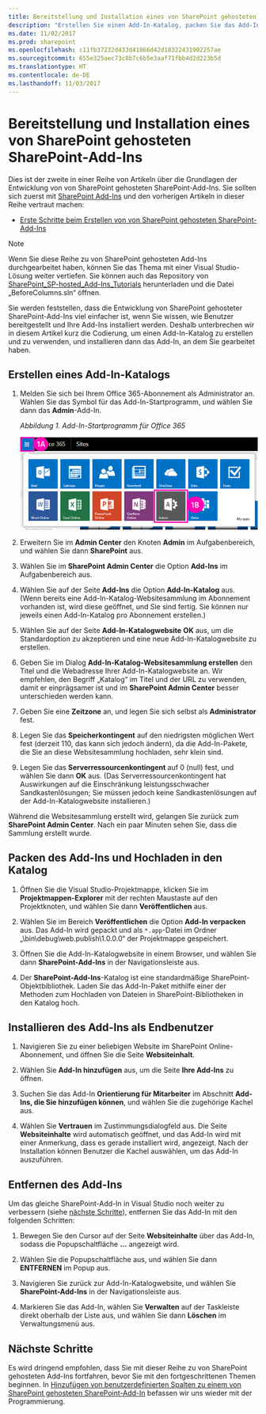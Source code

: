 ```yaml
---
title: Bereitstellung und Installation eines von SharePoint gehosteten SharePoint-Add-Ins
description: "Erstellen Sie einen Add-In-Katalog, packen Sie das Add-In, laden Sie es in den Katalog hoch, installieren Sie es und löschen Sie es."
ms.date: 11/02/2017
ms.prod: sharepoint
ms.openlocfilehash: c11fb37232d433d41866d42d18322431902257ae
ms.sourcegitcommit: 655e325aec73c8b7c6b5e3aaf71fbb4d2d223b5d
ms.translationtype: HT
ms.contentlocale: de-DE
ms.lasthandoff: 11/03/2017
---
```

# <a name="deploy-and-install-a-sharepoint-hosted-sharepoint-add-in"></a>Bereitstellung und Installation eines von SharePoint gehosteten SharePoint-Add-Ins

Dies ist der zweite in einer Reihe von Artikeln über die Grundlagen der Entwicklung von von SharePoint gehosteten SharePoint-Add-Ins. Sie sollten sich zuerst mit [SharePoint Add-Ins](sharepoint-add-ins.md) und den vorherigen Artikeln in dieser Reihe vertraut machen:

-  [Erste Schritte beim Erstellen von von SharePoint gehosteten SharePoint-Add-Ins](get-started-creating-sharepoint-hosted-sharepoint-add-ins.md)
    
> [!NOTE]
> Wenn Sie diese Reihe zu von SharePoint gehosteten Add-Ins durchgearbeitet haben, können Sie das Thema mit einer Visual Studio-Lösung weiter vertiefen. Sie können auch das Repository von [SharePoint_SP-hosted_Add-Ins_Tutorials](https://github.com/OfficeDev/SharePoint_SP-hosted_Add-Ins_Tutorials) herunterladen und die Datei „BeforeColumns.sln“ öffnen.

Sie werden feststellen, dass die Entwicklung von SharePoint gehosteter SharePoint-Add-Ins viel einfacher ist, wenn Sie wissen, wie Benutzer bereitgestellt und Ihre Add-Ins installiert werden. Deshalb unterbrechen wir in diesem Artikel kurz die Codierung, um einen Add-In-Katalog zu erstellen und zu verwenden, und installieren dann das Add-In, an dem Sie gearbeitet haben.

## <a name="create-an-add-in-catalog"></a>Erstellen eines Add-In-Katalogs

1. Melden Sie sich bei Ihrem Office 365-Abonnement als Administrator an. Wählen Sie das Symbol für das  Add-In-Startprogramm, und wählen Sie dann das **Admin**-Add-In.
    
   *Abbildung 1. Add-In-Startprogramm für Office 365*

   ![App-Startprogramm für Office 365](../images/ec60797c-d329-4922-a811-70c64598f4d5.PNG)
 
2. Erweitern Sie im **Admin Center** den Knoten **Admin** im Aufgabenbereich, und wählen Sie dann **SharePoint** aus.
     
3. Wählen Sie im **SharePoint Admin Center** die Option **Add-Ins** im Aufgabenbereich aus.
     
4. Wählen Sie auf der Seite  **Add-Ins** die Option **Add-In-Katalog** aus. (Wenn bereits eine Add-In-Katalog-Websitesammlung im Abonnement vorhanden ist, wird diese geöffnet, und Sie sind fertig. Sie können nur jeweils einen Add-In-Katalog pro Abonnement erstellen.)    
 
5. Wählen Sie auf der Seite  **Add-In-Katalogwebsite** **OK** aus, um die Standardoption zu akzeptieren und eine neue Add-In-Katalogwebsite zu erstellen.    
 
6. Geben Sie im Dialog  **Add-In-Katalog-Websitesammlung erstellen** den Titel und die Webadresse Ihrer Add-In-Katalogwebsite an. Wir empfehlen, den Begriff „Katalog“ im Titel und der URL zu verwenden, damit er einprägsamer ist und im **SharePoint Admin Center** besser unterschieden werden kann.   
 
7. Geben Sie eine **Zeitzone** an, und legen Sie sich selbst als **Administrator** fest.
    
8. Legen Sie das **Speicherkontingent** auf den niedrigsten möglichen Wert fest (derzeit 110, das kann sich jedoch ändern), da die Add-In-Pakete, die Sie an diese Websitesammlung hochladen, sehr klein sind.
    
9. Legen Sie das **Serverressourcenkontingent** auf 0 (null) fest, und wählen Sie dann **OK** aus. (Das Serverressourcenkontingent hat Auswirkungen auf die Einschränkung leistungsschwacher Sandkastenlösungen; Sie müssen jedoch keine Sandkastenlösungen auf der Add-In-Katalogwebsite installieren.) 
 
Während die Websitesammlung erstellt wird, gelangen Sie zurück zum **SharePoint Admin Center**. Nach ein paar Minuten sehen Sie, dass die Sammlung erstellt wurde.

## <a name="package-the-add-in-and-upload-it-to-the-catalog"></a>Packen des Add-Ins und Hochladen in den Katalog

1. Öffnen Sie die Visual Studio-Projektmappe, klicken Sie im **Projektmappen-Explorer** mit der rechten Maustaste auf den Projektknoten, und wählen Sie dann **Veröffentlichen** aus.
     
2. Wählen Sie im Bereich **Veröffentlichen** die Option **Add-In verpacken** aus. Das Add-In wird gepackt und als `*.app`-Datei im Ordner „\bin\debug\web.publish\1.0.0.0“ der Projektmappe gespeichert.  
 
3. Öffnen Sie die Add-In-Katalogwebsite in einem Browser, und wählen Sie dann **SharePoint-Add-Ins** in der Navigationsleiste aus.

4. Der **SharePoint-Add-Ins**-Katalog ist eine standardmäßige SharePoint-Objektbibliothek. Laden Sie das Add-In-Paket mithilfe einer der Methoden zum Hochladen von Dateien in SharePoint-Bibliotheken in den Katalog hoch.

## <a name="install-the-add-in-as-end-users-do"></a>Installieren des Add-Ins als Endbenutzer

1. Navigieren Sie zu einer beliebigen Website im SharePoint Online-Abonnement, und öffnen Sie die Seite **Websiteinhalt**.

2. Wählen Sie **Add-In hinzufügen** aus, um die Seite **Ihre Add-Ins** zu öffnen.

3. Suchen Sie das Add-In **Orientierung für Mitarbeiter** im Abschnitt **Add-Ins, die Sie hinzufügen können**, und wählen Sie die zugehörige Kachel aus.

4. Wählen Sie **Vertrauen** im Zustimmungsdialogfeld aus. Die Seite **Websiteinhalte** wird automatisch geöffnet, und das Add-In wird mit einer Anmerkung, dass es gerade installiert wird, angezeigt. Nach der Installation können Benutzer die Kachel auswählen, um das Add-In auszuführen.

## <a name="remove-the-add-in"></a>Entfernen des Add-Ins

Um das gleiche SharePoint-Add-In in Visual Studio noch weiter zu verbessern (siehe [nächste Schritte](#Nextsteps)), entfernen Sie das Add-In mit den folgenden Schritten:

1. Bewegen Sie den Cursor auf der Seite **Websiteinhalte** über das Add-In, sodass die Popupschaltfläche **...** angezeigt wird.

2. Wählen Sie die Popupschaltfläche aus, und wählen Sie dann **ENTFERNEN** im Popup aus.

3. Navigieren Sie zurück zur Add-In-Katalogwebsite, und wählen Sie **SharePoint-Add-Ins** in der Navigationsleiste aus.

4. Markieren Sie das Add-In, wählen Sie **Verwalten** auf der Taskleiste direkt oberhalb der Liste aus, und wählen Sie dann **Löschen** im Verwaltungsmenü aus.

## <a name="next-steps"></a>Nächste Schritte
<a name="Nextsteps"></a>

Es wird dringend empfohlen, dass Sie mit dieser Reihe zu von SharePoint gehosteten Add-Ins fortfahren, bevor Sie mit den fortgeschrittenen Themen beginnen. In [Hinzufügen von benutzerdefinierten Spalten zu einem von SharePoint gehosteten SharePoint-Add-In](add-custom-columns-to-a-sharepoint-hosted-sharepoint-add-in.md) befassen wir uns wieder mit der Programmierung.
 

 

